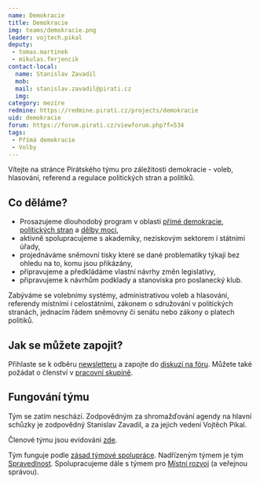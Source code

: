 ```yaml
---
name: Demokracie
title: Demokracie
img: teams/demokracie.png
leader: vojtech.pikal
deputy:
 - tomas.martinek
 - mikulas.ferjencik
contact-local:
  name: Stanislav Zavadil
  mob:
  mail: stanislav.zavadil@pirati.cz
  img: 
category: mezire
redmine: https://redmine.pirati.cz/projects/demokracie
uid: demokracie
forum: https://forum.pirati.cz/viewforum.php?f=534
tags:
 - Přímá demokracie
 - Volby
---
```


Vítejte na stránce Pirátského týmu pro záležitosti demokracie - voleb, hlasování, referend a regulace politických stran a politiků.

Co děláme?
----------

* Prosazujeme dlouhodobý program v oblasti [přímé demokracie](/program/dlouhodoby/prima-demokracie/), [politických stran](/program/dlouhodoby/politicke-strany/) a [dělby moci](/program/dlouhodoby/delba-moci/),
* aktivně spolupracujeme s akademiky, neziskovým sektorem i státními úřady,
* projednáváme sněmovní tisky které se dané problematiky týkají bez ohledu na to, komu jsou přikázány,
* připravujeme a předkládáme vlastní návrhy změn legislativy, 
* připravujeme k návrhům podklady a stanoviska pro poslanecký klub.

Zabýváme se volebnímy systémy, administrativou voleb a hlasování, referendy místními i celostátními, zákonem o sdružování v politických stranách, jednacím řádem sněmovny či senátu nebo zákony o platech politiků.

Jak se můžete zapojit?
----------------------

Přihlaste se k odběru [newsletteru](https://nalodeni.pirati.cz/) a zapojte do [diskuzí na fóru](https://forum.pirati.cz/viewforum.php?f=534). Můžete také požádat o členství v [pracovní skupině](https://forum.pirati.cz/memberlist.php?mode=group&g=179).

Fungování týmu
---------------

Tým se zatím neschází. Zodpovědným za shromažďování agendy na hlavní schůzky je zodpovědný Stanislav Zavadil, a za jejich vedení Vojtěch Pikal.

Členové týmu jsou evidováni [zde](https://forum.pirati.cz/memberlist.php?mode=group&g=179).


Tým funguje podle [zásad týmové spolupráce](https://wiki.pirati.cz/rules/or_zatys). Nadřízeným týmem je tým [Spravedlnost](/pripoj-se/spravedlnost/). Spolupracujeme dále s týmem pro [Místní rozvoj](/pripoj-se/mistni-rozvoj/) (a veřejnou správou).
